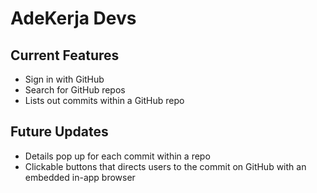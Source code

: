 # AdeKerja Devs

## Current Features
  - Sign in with GitHub
  - Search for GitHub repos
  - Lists out commits within a GitHub repo


## Future Updates
  - Details pop up for each commit within a repo
  - Clickable buttons that directs users to the commit on GitHub with an embedded in-app browser